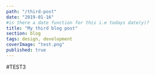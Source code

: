 ```yaml
---
path: "/third-post"
date: "2019-01-16"
#is there a date function for this i.e todays date(y)?
title: "My third blog post"
section: blog
tags: design, development
coverImage: "test.png"
published: true
---
```


#TEST3